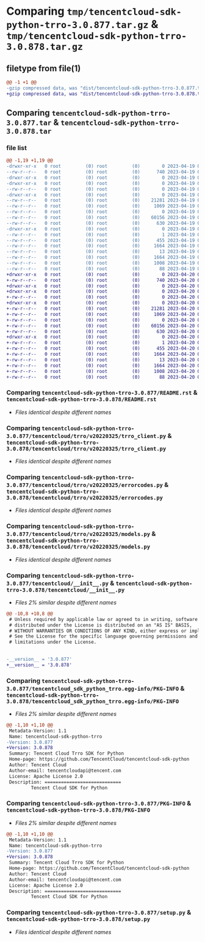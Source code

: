 # Comparing `tmp/tencentcloud-sdk-python-trro-3.0.877.tar.gz` & `tmp/tencentcloud-sdk-python-trro-3.0.878.tar.gz`

## filetype from file(1)

```diff
@@ -1 +1 @@
-gzip compressed data, was "dist/tencentcloud-sdk-python-trro-3.0.877.tar", last modified: Wed Apr 19 09:40:15 2023, max compression
+gzip compressed data, was "dist/tencentcloud-sdk-python-trro-3.0.878.tar", last modified: Thu Apr 20 00:54:42 2023, max compression
```

## Comparing `tencentcloud-sdk-python-trro-3.0.877.tar` & `tencentcloud-sdk-python-trro-3.0.878.tar`

### file list

```diff
@@ -1,19 +1,19 @@
-drwxr-xr-x   0 root         (0) root         (0)        0 2023-04-19 09:40:15.000000 tencentcloud-sdk-python-trro-3.0.877/
--rw-r--r--   0 root         (0) root         (0)      740 2023-04-19 09:40:14.000000 tencentcloud-sdk-python-trro-3.0.877/README.rst
-drwxr-xr-x   0 root         (0) root         (0)        0 2023-04-19 09:40:15.000000 tencentcloud-sdk-python-trro-3.0.877/tencentcloud/
-drwxr-xr-x   0 root         (0) root         (0)        0 2023-04-19 09:40:15.000000 tencentcloud-sdk-python-trro-3.0.877/tencentcloud/trro/
--rw-r--r--   0 root         (0) root         (0)        0 2023-04-19 09:40:14.000000 tencentcloud-sdk-python-trro-3.0.877/tencentcloud/trro/__init__.py
-drwxr-xr-x   0 root         (0) root         (0)        0 2023-04-19 09:40:15.000000 tencentcloud-sdk-python-trro-3.0.877/tencentcloud/trro/v20220325/
--rw-r--r--   0 root         (0) root         (0)    21281 2023-04-19 09:40:14.000000 tencentcloud-sdk-python-trro-3.0.877/tencentcloud/trro/v20220325/trro_client.py
--rw-r--r--   0 root         (0) root         (0)     1069 2023-04-19 09:40:14.000000 tencentcloud-sdk-python-trro-3.0.877/tencentcloud/trro/v20220325/errorcodes.py
--rw-r--r--   0 root         (0) root         (0)        0 2023-04-19 09:40:14.000000 tencentcloud-sdk-python-trro-3.0.877/tencentcloud/trro/v20220325/__init__.py
--rw-r--r--   0 root         (0) root         (0)    60156 2023-04-19 09:40:14.000000 tencentcloud-sdk-python-trro-3.0.877/tencentcloud/trro/v20220325/models.py
--rw-r--r--   0 root         (0) root         (0)      630 2023-04-19 09:40:14.000000 tencentcloud-sdk-python-trro-3.0.877/tencentcloud/__init__.py
-drwxr-xr-x   0 root         (0) root         (0)        0 2023-04-19 09:40:15.000000 tencentcloud-sdk-python-trro-3.0.877/tencentcloud_sdk_python_trro.egg-info/
--rw-r--r--   0 root         (0) root         (0)        1 2023-04-19 09:40:15.000000 tencentcloud-sdk-python-trro-3.0.877/tencentcloud_sdk_python_trro.egg-info/dependency_links.txt
--rw-r--r--   0 root         (0) root         (0)      455 2023-04-19 09:40:15.000000 tencentcloud-sdk-python-trro-3.0.877/tencentcloud_sdk_python_trro.egg-info/SOURCES.txt
--rw-r--r--   0 root         (0) root         (0)     1664 2023-04-19 09:40:15.000000 tencentcloud-sdk-python-trro-3.0.877/tencentcloud_sdk_python_trro.egg-info/PKG-INFO
--rw-r--r--   0 root         (0) root         (0)       13 2023-04-19 09:40:15.000000 tencentcloud-sdk-python-trro-3.0.877/tencentcloud_sdk_python_trro.egg-info/top_level.txt
--rw-r--r--   0 root         (0) root         (0)     1664 2023-04-19 09:40:15.000000 tencentcloud-sdk-python-trro-3.0.877/PKG-INFO
--rw-r--r--   0 root         (0) root         (0)     1008 2023-04-19 09:40:14.000000 tencentcloud-sdk-python-trro-3.0.877/setup.py
--rw-r--r--   0 root         (0) root         (0)       88 2023-04-19 09:40:15.000000 tencentcloud-sdk-python-trro-3.0.877/setup.cfg
+drwxr-xr-x   0 root         (0) root         (0)        0 2023-04-20 00:54:42.000000 tencentcloud-sdk-python-trro-3.0.878/
+-rw-r--r--   0 root         (0) root         (0)      740 2023-04-20 00:54:42.000000 tencentcloud-sdk-python-trro-3.0.878/README.rst
+drwxr-xr-x   0 root         (0) root         (0)        0 2023-04-20 00:54:42.000000 tencentcloud-sdk-python-trro-3.0.878/tencentcloud/
+drwxr-xr-x   0 root         (0) root         (0)        0 2023-04-20 00:54:42.000000 tencentcloud-sdk-python-trro-3.0.878/tencentcloud/trro/
+-rw-r--r--   0 root         (0) root         (0)        0 2023-04-20 00:54:42.000000 tencentcloud-sdk-python-trro-3.0.878/tencentcloud/trro/__init__.py
+drwxr-xr-x   0 root         (0) root         (0)        0 2023-04-20 00:54:42.000000 tencentcloud-sdk-python-trro-3.0.878/tencentcloud/trro/v20220325/
+-rw-r--r--   0 root         (0) root         (0)    21281 2023-04-20 00:54:42.000000 tencentcloud-sdk-python-trro-3.0.878/tencentcloud/trro/v20220325/trro_client.py
+-rw-r--r--   0 root         (0) root         (0)     1069 2023-04-20 00:54:42.000000 tencentcloud-sdk-python-trro-3.0.878/tencentcloud/trro/v20220325/errorcodes.py
+-rw-r--r--   0 root         (0) root         (0)        0 2023-04-20 00:54:42.000000 tencentcloud-sdk-python-trro-3.0.878/tencentcloud/trro/v20220325/__init__.py
+-rw-r--r--   0 root         (0) root         (0)    60156 2023-04-20 00:54:42.000000 tencentcloud-sdk-python-trro-3.0.878/tencentcloud/trro/v20220325/models.py
+-rw-r--r--   0 root         (0) root         (0)      630 2023-04-20 00:54:42.000000 tencentcloud-sdk-python-trro-3.0.878/tencentcloud/__init__.py
+drwxr-xr-x   0 root         (0) root         (0)        0 2023-04-20 00:54:42.000000 tencentcloud-sdk-python-trro-3.0.878/tencentcloud_sdk_python_trro.egg-info/
+-rw-r--r--   0 root         (0) root         (0)        1 2023-04-20 00:54:42.000000 tencentcloud-sdk-python-trro-3.0.878/tencentcloud_sdk_python_trro.egg-info/dependency_links.txt
+-rw-r--r--   0 root         (0) root         (0)      455 2023-04-20 00:54:42.000000 tencentcloud-sdk-python-trro-3.0.878/tencentcloud_sdk_python_trro.egg-info/SOURCES.txt
+-rw-r--r--   0 root         (0) root         (0)     1664 2023-04-20 00:54:42.000000 tencentcloud-sdk-python-trro-3.0.878/tencentcloud_sdk_python_trro.egg-info/PKG-INFO
+-rw-r--r--   0 root         (0) root         (0)       13 2023-04-20 00:54:42.000000 tencentcloud-sdk-python-trro-3.0.878/tencentcloud_sdk_python_trro.egg-info/top_level.txt
+-rw-r--r--   0 root         (0) root         (0)     1664 2023-04-20 00:54:42.000000 tencentcloud-sdk-python-trro-3.0.878/PKG-INFO
+-rw-r--r--   0 root         (0) root         (0)     1008 2023-04-20 00:54:42.000000 tencentcloud-sdk-python-trro-3.0.878/setup.py
+-rw-r--r--   0 root         (0) root         (0)       88 2023-04-20 00:54:42.000000 tencentcloud-sdk-python-trro-3.0.878/setup.cfg
```

### Comparing `tencentcloud-sdk-python-trro-3.0.877/README.rst` & `tencentcloud-sdk-python-trro-3.0.878/README.rst`

 * *Files identical despite different names*

### Comparing `tencentcloud-sdk-python-trro-3.0.877/tencentcloud/trro/v20220325/trro_client.py` & `tencentcloud-sdk-python-trro-3.0.878/tencentcloud/trro/v20220325/trro_client.py`

 * *Files identical despite different names*

### Comparing `tencentcloud-sdk-python-trro-3.0.877/tencentcloud/trro/v20220325/errorcodes.py` & `tencentcloud-sdk-python-trro-3.0.878/tencentcloud/trro/v20220325/errorcodes.py`

 * *Files identical despite different names*

### Comparing `tencentcloud-sdk-python-trro-3.0.877/tencentcloud/trro/v20220325/models.py` & `tencentcloud-sdk-python-trro-3.0.878/tencentcloud/trro/v20220325/models.py`

 * *Files identical despite different names*

### Comparing `tencentcloud-sdk-python-trro-3.0.877/tencentcloud/__init__.py` & `tencentcloud-sdk-python-trro-3.0.878/tencentcloud/__init__.py`

 * *Files 2% similar despite different names*

```diff
@@ -10,8 +10,8 @@
 # Unless required by applicable law or agreed to in writing, software
 # distributed under the License is distributed on an "AS IS" BASIS,
 # WITHOUT WARRANTIES OR CONDITIONS OF ANY KIND, either express or implied.
 # See the License for the specific language governing permissions and
 # limitations under the License.
 
 
-__version__ = '3.0.877'
+__version__ = '3.0.878'
```

### Comparing `tencentcloud-sdk-python-trro-3.0.877/tencentcloud_sdk_python_trro.egg-info/PKG-INFO` & `tencentcloud-sdk-python-trro-3.0.878/tencentcloud_sdk_python_trro.egg-info/PKG-INFO`

 * *Files 2% similar despite different names*

```diff
@@ -1,10 +1,10 @@
 Metadata-Version: 1.1
 Name: tencentcloud-sdk-python-trro
-Version: 3.0.877
+Version: 3.0.878
 Summary: Tencent Cloud Trro SDK for Python
 Home-page: https://github.com/TencentCloud/tencentcloud-sdk-python
 Author: Tencent Cloud
 Author-email: tencentcloudapi@tencent.com
 License: Apache License 2.0
 Description: ============================
         Tencent Cloud SDK for Python
```

### Comparing `tencentcloud-sdk-python-trro-3.0.877/PKG-INFO` & `tencentcloud-sdk-python-trro-3.0.878/PKG-INFO`

 * *Files 2% similar despite different names*

```diff
@@ -1,10 +1,10 @@
 Metadata-Version: 1.1
 Name: tencentcloud-sdk-python-trro
-Version: 3.0.877
+Version: 3.0.878
 Summary: Tencent Cloud Trro SDK for Python
 Home-page: https://github.com/TencentCloud/tencentcloud-sdk-python
 Author: Tencent Cloud
 Author-email: tencentcloudapi@tencent.com
 License: Apache License 2.0
 Description: ============================
         Tencent Cloud SDK for Python
```

### Comparing `tencentcloud-sdk-python-trro-3.0.877/setup.py` & `tencentcloud-sdk-python-trro-3.0.878/setup.py`

 * *Files identical despite different names*

